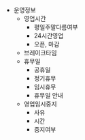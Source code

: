 - 운영정보
    - 영업시간
        - 평일주말다름여부
        - 24시간영업
        - 오픈, 마감
    - 브레이크타임
    - 휴무일
        - 공휴일
        - 정기휴무
        - 임시휴무
        - 휴무일 안내
    - 영업임시중지
        - 사유
        - 시간
        - 중지여부 
